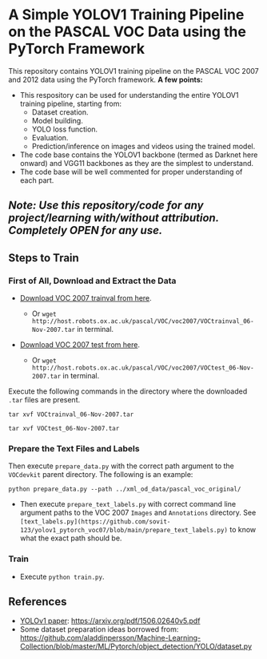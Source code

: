 # A Simple YOLOV1 Training Pipeline on the PASCAL VOC Data using the PyTorch Framework



This repository contains YOLOV1 training pipeline on the PASCAL VOC 2007 and 2012 data using the PyTorch framework. **A few points:**

* This respository can be used for understanding the entire YOLOV1 training pipeline, starting from:
  * Dataset creation.
  * Model building.
  * YOLO loss function.
  * Evaluation.
  * Prediction/inference on images and videos using the trained model.
* The code base contains the YOLOV1 backbone (termed as Darknet here onward) and VGG11 backbones as they are the simplest to understand.
* The code base will be well commented for proper understanding of each part.



## ***Note: Use this repository/code for any project/learning with/without attribution. Completely OPEN for any use.*** 



## Steps to Train

### First of All, Download and Extract the Data

* [Download VOC 2007 trainval from here](http://host.robots.ox.ac.uk/pascal/VOC/voc2007/VOCtrainval_06-Nov-2007.tar).
  * Or `wget http://host.robots.ox.ac.uk/pascal/VOC/voc2007/VOCtrainval_06-Nov-2007.tar` in terminal.

* [Download VOC 2007 test from here](http://host.robots.ox.ac.uk/pascal/VOC/voc2007/VOCtest_06-Nov-2007.tar).
  * Or `wget http://host.robots.ox.ac.uk/pascal/VOC/voc2007/VOCtest_06-Nov-2007.tar` in terminal.


Execute the following commands in the directory where the downloaded `.tar` files are present.

```
tar xvf VOCtrainval_06-Nov-2007.tar
```

```
tar xvf VOCtest_06-Nov-2007.tar 
```

### Prepare the Text Files and Labels

Then execute `prepare_data.py` with the correct path argument to the `VOCdevkit` parent directory. The following is an example:

```
python prepare_data.py --path ../xml_od_data/pascal_voc_original/
```

* Then execute `prepare_text_labels.py` with correct command line argument paths to the VOC 2007 `Images` and `Annotations` directory. See `[text_labels.py](https://github.com/sovit-123/yolov1_pytorch_voc07/blob/main/prepare_text_labels.py)`  to know what the exact path should be.

### Train

* Execute `python train.py`. 



## References

* [YOLOv1 paper](https://arxiv.org/pdf/1506.02640v5.pdf): https://arxiv.org/pdf/1506.02640v5.pdf
* Some dataset preparation ideas borrowed from: https://github.com/aladdinpersson/Machine-Learning-Collection/blob/master/ML/Pytorch/object_detection/YOLO/dataset.py
